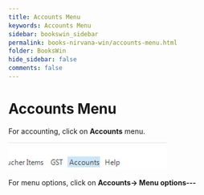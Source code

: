 ```yaml
---
title: Accounts Menu
keywords: Accounts Menu
sidebar: bookswin_sidebar
permalink: books-nirvana-win/accounts-menu.html
folder: BooksWin
hide_sidebar: false
comments: false
---
```


# Accounts Menu

For accounting, click on **Accounts** menu.

![](/images/account-menu.jpg)

For menu options, click on **Accounts-> Menu options---**

